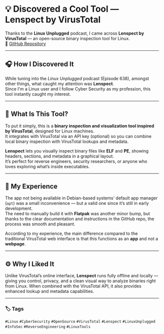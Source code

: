 # 💡 Discovered a Cool Tool — Lenspect by VirusTotal

Thanks to the **Linux Unplugged** podcast, I came across **Lenspect by VirusTotal** — an open-source binary inspection tool for Linux.  
🔗 [GitHub Repository](https://github.com/vmkspv/lenspect)

---

## 🎧 How I Discovered It
While tuning into the *Linux Unplugged* podcast (Episode 638), amongst other things, what caught my attention was **Lenspect**.  
Since I'm a Linux user and I follow Cyber Security as my profession, this tool instantly caught my interest.

---

## 🧠 What Is This Tool?

To put it simply, this is a **binary inspection and visualization tool inspired by VirusTotal**, designed for Linux machines.  
It integrates with VirusTotal via an API key (optional) so you can combine local binary inspection with VirusTotal lookups and metadata.  

**Lenspect** lets you visually inspect binary files like **ELF** and **PE**, showing headers, sections, and metadata in a graphical layout.  
It’s perfect for reverse engineers, security researchers, or anyone who loves exploring what’s inside executables.

---

## 🧰 My Experience

The app not being available in Debian-based systems' default app manager (`apt`) was a small inconvenience — but a valid one since it’s still in early development.  
The need to manually build it with **Flatpak** was another minor bump, but thanks to the clear documentation and instructions in the GitHub repo, the process was smooth and pleasant.

According to my experience, the main difference compared to the traditional VirusTotal web interface is that this functions as an **app** and not a **webpage**.

---

## ⚙️ Why I Liked It

Unlike VirusTotal’s online interface, **Lenspect** runs fully offline and locally — giving you control, privacy, and a clean visual way to analyze binaries right from Linux. When combined with the VirusTotal API, it also provides enhanced lookup and metadata capabilities.

---

### 🏷️ Tags
`#Linux` `#CyberSecurity` `#OpenSource` `#VirusTotal` `#Lenspect` `#LinuxUnplugged` `#InfoSec` `#ReverseEngineering` `#LinuxTools`
